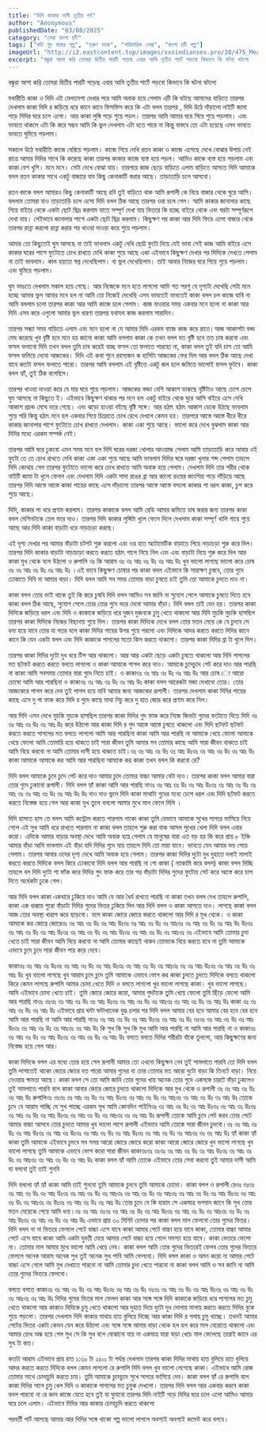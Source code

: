 ```yaml
---
title: "দিদি কাকার দাসী তৃতীয় পর্ব"
author: "Anonymous"
publishedDate: "03/08/2025"
category: "সেরা বাংলা চটি"
tags: ["কচি গুদ মারার গল্প", "তরুণ বয়স্ক", "পারিবারিক সেক্স", "বাংলা চটি গল্প"]
imageUrl: "http://i2.eastcontent.top/images/xxxindiansex.pro/38/475_Meated_indian_babe.jpg"
excerpt: "বন্ধুরা আশা করি তোমরা দ্বিতীয় পারটি পড়েছ এবার আমি তৃতীয় পার্টে পড়বো কিভাবে কি ঘটনা ঘটলো   যথারীতি কাকা ও দিদি এই মেলামেশা দেখার পরে আমি অবাক হয়ে গেলাম এটি কি ঘটছে আমাদের বাড়িতে তারপর দেখলাম কাকা..."
---
```


বন্ধুরা আশা করি তোমরা দ্বিতীয় পারটি পড়েছ এবার আমি তৃতীয় পার্টে পড়বো কিভাবে কি ঘটনা ঘটলো


যথারীতি কাকা ও দিদি এই মেলামেশা দেখার পরে আমি অবাক হয়ে গেলাম এটি কি ঘটছে আমাদের বাড়িতে তারপর দেখলাম কাকা দিদি র জড়িয়ে ধরে কানে কানে ফিসফিস করে কি এটা বলল তারপর , দিদি উঠে দাঁড়ালো নাইটি জামা পড়ে দিদির ঘরে চলে এলো। আর কাকা লুঙ্গি পড়ে শুয়ে পড়ল। তারপর আমি আমার ঘরে গিয়ে শুয়ে পড়লাম। এবং ভাবতে থাকলে এটা কি করে সম্ভব আমি কি ভুল দেখলাম এটা হতে পারে না কিন্তু বাস্তবে তো এটা হয়েছে এসব ভাবতে ভাবতে ঘুমিয়ে পড়লাম।


সকালে উঠে যথারীতি কাজে বেরিয়ে পড়লাম। কাজে গিয়ে দেখি রতন কাকা ও কাজে এসেছে দেখে বোঝার উপায় নেই রাত্রে আমার দিদির সাথে কি করেছে কাকা তারপর কাকার কাজে ব্যস্ত হয়ে পড়ল। আমিও কাজে ব্যস্ত হয়ে পড়লাম এবং কাকা বেশ খুশি। মনে মনে। সেটা দেখে বোঝা যায়। তারপরে কাজ ছেড়ে বাড়িতে এলাম বাড়িতে আসতে দিদি আমাকে বলল রতন কাকার সাথে একটু বাজারে যাব কিছু কেনাকাটি করার আছে। তাড়াতাড়ি চলে আসবো।


রতন কাকে বলল আমারও কিছু কেনাকাটি আছে রবি তুই বাড়িতে থাক আমি রূপালী কে নিয়ে বাজার থেকে ঘুরে আসি। বললাম তোমরা যাও তাড়াতাড়ি চলে এসো দিদি বলল ঠিক আছে তারপর ওরা চলে গেল। আমি কাকার জানালার কাছে গিয়ে বাইরে থেকে একটা ছোট ছিদ্র করলাম যাতে সম্পূর্ণ দেখা যায় ভিতরে কি হচ্ছে বাইরে থেকে এবং ঘরটা সম্পূর্ণরূপে দেখা যায়। সেইভাবে জানালার পাশে একটা ছোট ছিদ্র করলাম। কিছুক্ষণ পর কাকা আর দিদি ফিরে এলো বাজার থেকে তারপর রান্না করলো রান্না করার পর খাওয়া দাওয়া করে শুয়ে পড়লাম।


আমার তো কিছুতেই ঘুম আসছে না তাই ভাবলাম একটু দেখি ছোট্ট ফুটো দিয়ে যেই ভাবা সেই কাজ আমি বাইরে এসে কাকার ঘরের পাশে ফুটোতে চোখ রাখতে দেখি কাকা শুয়ে আছে একা এইভাবে কিছুক্ষণ দেখার পর দিদিকে দেখতে পেলাম না তাই ভাবলাম। কাল হয়তো স্বপ্ন দেখেছিলাম। বা ভুল দেখেছিলাম। তাই আবার নিজের ঘরে গিয়ে শুয়ে পড়লাম। এবং ঘুমিয়ে পড়লাম।


ঘুম ভাঙতে দেখলাম সকাল হয়ে গেছে। আর নিজেকে মনে হতে লাগলো আমি গত পরশু যে দৃশ্যটা দেখেছি সেটা মনে হচ্ছে আমার ভুল আমার মনে হল না আমি তো নিজেই দেখেছি এসব ভাবতেই ভাবতেই কাকা বলল চল কাজে যাবি না আমি বললাম চলো তারপর কাকা আর আমি কাজে চলে গেলাম। কাজ যাওয়ার সময় একবার মনে হলো না কাকা আর দিদি এসব করে এগুলো আমার ভুল ধারণা তারপর যথাযথ কাজ করলাম সারাদিন।


তারপর সন্ধ্যা সময় বাড়িতে এলাম এবং মনে হলো না যে আমার দিদি এরকম বাজে কাজ করে রাতে।আজ আকাশটা বড্ড মেঘ করেছে খুব বৃষ্টি হবে মনে হয় জানো কাকা আমি বললাম কাকা কে তখন বলল যত বৃষ্টি হবে তত চাষ করবো এবং ফসল ফলাবো দিদি তখন বলল তুমি চাষ করেই যাচ্ছ ফসল তো ফলাতে পারছো না, কাকা বলল তুই যদি চাস তো আমি ফসল ফলিয়ে দেবো আজকের। দিদি এই কথা শুনে রহস্যজন ক হাসিটা আজকের ফের দিল আর বলল ঠিক আছে দেখা যাবে কতটা ফসল ফলাতে পারো। তারপর আমি বললাম এই বৃষ্টিতে একটু জল হলে জমিতে ভালোই ফসল ফুটবে। কাকা বলল হ্যাঁ, তুই ঠিক বলেছিস।


তারপর খাওয়া দাওয়া করে যে যার ঘরে শুয়ে পড়লাম। আজকের বড্ডা বেশি আকাশ ডাকছে বৃষ্টিটাও আছে চেপে চেপে ঘুম আসছে না কিছুতে ই। এইভাবে কিছুক্ষণ থাকার পর মনে হল একটু বাইরে থেকে ঘুরে আসি বাইরে এসে দেখি আকাশ প্রচন্ড মেঘে ভরে গেছে। এবং ঝড়ো হাওয়া বইছে বৃষ্টি সঙ্গে। আর হঠাৎ হঠাৎ আকাশ ডেকে উঠছে ভাবলাম শুয়ে পরি কিন্তু হঠাৎ মনে হল একবার গিয়ে চিদ্রোতে চোখ রেখে দেখলে কেমন হয়। তারপরে আস্তে আস্তে ধীরে ধীরে কাকার জানালার পাশে ফুটোতে চোখ রাখতে দেখলাম। কাকা একা শুয়ে আছে। ভালো করে দেখে বুঝলাম কাকা আর দিদির মধ্যে এরকম সম্পর্ক নেই।


তারপর আমি ঘরে ঢুকবো এমন সময় মনে হল দিদি ঘরের দরজা খোলার আওয়াজ পেলাম আমি তাড়াতাড়ি করে আবার ওই ফুটো তে তে চোখ রাখতে দেখি কাকা একা একা শুয়ে আছে আমি ভাবলাম দিদির ঘরে দরজা খুলার শব্দ পেলাম তাহলে দিদি কোথায় গেল তারপর ফুটোতে ভালো করে চোখ রাখতে আমি অবাক হয়ে গেলাম। দেখলাম দিদি তার শরীর থেকে নাইটি জামা টা খুলে ফেলল এবং দেখলাম দিদি একটা সাদা রঙের ব্রা আর কালো রংয়ের জাংগিয়া পড়ে দাঁড়িয়ে আছে তারপর দিদি আস্তে আস্তে কাকা পায়ের কাছে এসে দাঁড়ালো তারপর আস্তে আস্তে বসলো কাকার পা ধরল কাকা, চুপ করে শুয়ে আছে।


দিদি, কাকার পা ধরে প্রণাম করলাম। তারপর কাকাকে বলল আমি রেডি আমার জমিতে চাষ করার জন্য তারপর কাকা বলল মেশিনটাকে তেল ভরে দাও। তারপর দিদি কাকার লুঙ্গিটা খুলে ফেলে দিলে দেখলাম কাকা সম্পূর্ণ খালি গায়ে শুয়ে আছে আর দিদি কাকা বাড়াটা ধরে নাড়াচড়া করছে।


এই দৃশ্য দেখার পর আমার বাঁড়াটা চটপট শুরু করলো এবং ওর হাত অটোমেটিক বাড়াতে গিয়ে নাড়াচড়া শুরু করে দিল। তারপর দিদি কাকার বাড়াটা নাড়াচাড়া করতে করতে হঠাৎ গালে নিয়ে নিল এবং এবং বাড়াটা নিয়ে শুরু করে দিল আর কাকা মুখ থেকে বলে উঠলো ও রুপালি ওঃ কি আরাম ওঃ ওঃ আঃ ওঃ উঃ ওঃ আঃ‌ উঃ খুব ভালো লাগছে ভালো করে চোষ ওঃ ওঃ আঃ ওঃ উঃ ওঃ আঃ‌ উঃ ।এই ভাবে কিছুক্ষণ চোষার পর কাকা বলল এইভাবে কি সারাক্ষণ চুষবে, তোর গুদে ঢোকাতে দিবি না আমার বাড়া। দিদি বলল আমি সব সময় তোমার বাড়া চুষতে চাই তুমি তো আমাকে চুদতে দাও না।


কাকা বলল তোর ভাই থাকে তুই কি করে চুষবি দিদি বলল আমিও সব জানি না সুযোগ পেলে আমাকে চুষতে দিতে হবে কাকা বলল ঠিক আছে, সুযোগ পেলে তোর তোর গুদে ভরে দেবো আমার বাঁড়া। দিদি বলল তাই যেন হয়। তারপর কাকা দিদিকে জড়িয়ে ধরল এবং দিদি ও কাকাকে জড়িয়ে ধরে দুজন দুজনকে চুমু খেতে থাকলো আর দিদি মুচকি মুচকি হাসছিল তারপর কাকা দিদিকে নিজের বিছানায় শুয়ে দিল। তারপর কাকা দিদিকে দেখে বলল তোর মতন মেয়ে কে যে চুদবে সে ধন্য হয়ে যাবে তোর যা গতর বলে কাকা দিদির গায়ের উপর শুয়ে পরলো এবং দিদিকে আদর করতে করতে দিদির কানে কানে কি যেন একটা বলল এবং দিদি কাকাকে পাগলের মতো কিস করতে থাকলো। তারপর কাকা দিদির ব্রা টা খুলে দিল।


তারপর কাকা দিদির দুটো দুধ ধরে টিপ আর থাকলো। আর আর একটা ছেড়ে একটা চুষতে থাকলো আর দিদি পাগলের মত ছটফট করতে করতে বলতে লাগলো ও কাকা আমাকে পাগল করে দাও। আমাকে চুদেচুদে পেট করে দাও আর পারছি না কাকা আমি সবসময় তোমার বারা গুদে নিতে চাই। ও কাকাওঃ ওঃ আঃ ওঃ উঃ ওঃ আঃ‌ উঃ আর চোষ ো আরো চোষো আমি আর পারছিনা ও কাকাওঃ ওঃ আঃ ওঃ উঃ ওঃ আঃ‌ উঃ কাকা বলল আরেকটা মজা দেখাবো তোর। তোর আজকেরে পাগল করে দেব তুই পাগল হয়ে যাবি আমার জন্য আজকের রূপালী। তারপর দেখলাম কাকা দিদির পায়ের কাছে এসে দু পা ফাক করে দিদি র গুদে কাছে মাথা নিচু করে দু হাত জোর করে প্রণাম করে নিল।


আর দিদি এসব দেখে মুচকি মুচকে হাসছিল তারপর কাকা দিদির গুদ ফাক করে নিজে জিভটা গুদের ফটোতে দিতে দিদি ওঃ ওঃ আঃ ওঃ উঃ ওঃ আঃ‌ উঃ করে উঠলো আর কাকা দিদি র গুদ আস্তে আস্তে চুষতে থাকলো এবং দিদি ছটফট ছটফট করতে করতে পাগলের মত বলতে লাগলো আমি আর পারছিনা কাকা আমি আর পারছি না আমাকে খেয়ে ফেলো আমাকে খেয়ে ফেলো আমি তোমারি হয়ে থাকতে চাই সারা জীবন তুমি আমার সব তোমার কাছে আমি সারা জীবন থাকতে চাই আমি বিয়ে করবো না আমি তোমার দাসী হয়ে থাকতে চাই।ওঃ ওঃ আঃ ওঃ উঃ ওঃ আঃ‌ উঃওঃ ওঃ আঃ ওঃ উঃ ওঃ আঃ‌ উঃ কাকা আমাকে আমাকে কর আমি আর পারছিনা আমাকে কর কাকা তখন বলল কি করবো রে?


দিদি বলল আমাকে চুদে চুদে পেট করে দাও আমার চুদে তোমার বাচ্চা আমার বেটা দাও। তারপর কাকা বলল আমার বারা তোর গুদে ঢুকাবো রূপালী। দিদি বলল হ্যাঁ কাকা আমি আর পারছি নাওঃ ওঃ আঃ ওঃ উঃ ওঃ আঃ‌ উঃওঃ ওঃ আঃ ওঃ উঃ ওঃ আঃ‌ ওঃ ওঃ আঃ ওঃ উঃ ওঃ আঃ‌ উঃ উঃ দাও দাও ভুলে দিদি কাকা মাথাটা গুদের মধ্যে চেপে ধরল এবং দিদি ছটফট করতে করতে নিস্তেজ হয়ে গেল আর কাকা মুখ তুলে বললো আমার মুখে মাল ফেলে দিলি ।


দিদি হাসতে হাস তে বলল আমি কন্ট্রোল করতে পারলাম নাকো কাকা তুমি যেভাবে আমাকে সুখের সাগরে ভাসিয়ে নিয়ে গেলে এই সুখ আমি ধরে রাখতে পারলাম না কাকা বলল তাহলে শুরু করা যাক আসল সুখের খেলা দিদি বলল এবার করো। এদিকে আমার বাড়ার অবস্থা দেখে আমি অবাক হয়ে গেলাম যে মানুষের বারা এত বড় হয় কি করে প্রায় ৮ ইঞ্চি আমার বাঁড়া আমি ভাবলাম এই বাঁড়া যদি দিদির গুদে যায় তাহলে দিদি তো মারা যাবে। ভাবতে যেন আমার ভয় পেয়ে গেলাম। তারপর আবার ওদের দৃশ্য দেখে আমি অবাক হয়ে গেলাম। তারপর কাকা দিদির দুটো দুধ দুহাতে দলাই মালাই করতে করতে দিদিকে বলল কিরে ঢোকাবো দিদি বলল আর পারছি না গো কাকা ( ন্যাকামি করে বলল) কাকা বলল দিচ্ছি তাহলে বল দিদি দুটো পা ফাঁক করে দিদির গুদ ফাক করে তার পর বাঁড়াটা দিদির গুদের ফুটোয় সেট করে আস্তে করে চাপ দিতে অর্ধেকটা ঢুকে গেল।


আর দিদি বলল কাকা একবারে ঢুকিয়ে দাও আমি যে আর ধৈর্য রাখতে পারছি না কাকা তখন বলল দেখ তাহলে রুপালি, কাকা এক ধাক্কায় পুরো বাঁড়াটা দিদির গুদের ভিতর ঢুকিয়ে দিল আর দিদি বলল ও কাকা আসতে দাও। লাগছে কাকা বলল আজ তোর অবস্থা খারাপ করে ছাড়বো। বলে কাকা জোরে জোরে করতে থাকলো আর দিদি র মুখ থেকে। ও কাকা আমাকে কর জোরে জোরেওঃ ওঃ আঃ ওঃ উঃ ওঃ আঃ‌ উঃওঃ ওঃ আঃ ওঃ উঃ ওঃ আঃ‌ওঃ ওঃ আঃ ওঃ উঃ ওঃ আঃ‌ উঃ উঃওঃ ওঃ আঃ ওঃ উঃ ওঃ আঃ‌ উঃওঃ ওঃ আঃ ওঃ উঃ ওঃ আঃ‌ উঃওঃ ওঃ আঃ ওঃ উঃ ওঃ আঃ‌ওঃ ওঃ এইভাবে আমি তোমার চুদা খেতে চাই সারা জীবন আমি বিয়ে করবো না আমি তোমার কাছেই থাকব তোমাকে বিয়ে করতে হবে না তুমি আমাকে এভাবে চুদে চুদে সারা জীবন পার করে দেবে।


কাকাওঃ ওঃ আঃ ওঃ উঃওঃ ওঃ আঃ ওঃ উঃ ওঃ আঃ‌ উঃওঃ ওঃ আঃ ওঃ উঃ ওঃ আঃ‌ওঃ ওঃ ওঃ আঃ‌ উঃওঃ ওঃ আঃ ওঃ উঃ ওঃ আঃ‌ উঃ খুব ভালো লাগছে খুব আরাম চুদে চুদে তুমি আমাকে এভাবে ভোগ কর কাকা চুদতে চুদতে দিদিকে বলতে থাকলো কিরে কেমন লাগছে রুপালি আমার চোদা খেতে দিদি ও বলতে লাগলো খুব ভালো লাগছে কাকা। খুব ভালো লাগছে। আমি এইভাবে চোদা খেতে চাই। তুমি জোরে জোরে করো, আমার গুদটাকে তুমি খেয়ে ফেলো তুমি ছিঁড়ে ফেলো আমি আর পারছি নাওঃ ওঃওঃ ওঃ আঃ ওঃ উঃ ওঃ আঃ‌ উঃওঃ ওঃ আঃ ওঃ উঃ ওঃ আঃ‌ওঃ ওঃ আঃ ওঃ উঃ ওঃ আঃ‌ উঃ কাকা ওঃ ওঃ আঃ ওঃ উঃ ওঃ আঃ‌ উঃ এইভাবে প্রায় ঘন্টা ঘন্টাখানেক যুদ্ধ চলার পর দিদি বলল আমার বের হবে আমার বের হবে বের হবে আমি আর পারছি না আমি আর পারছি নাওঃ ওঃ আঃ ওঃ উঃ ওঃ আঃ‌ উঃওঃ ওঃ আঃ ওঃ উঃ ওঃওঃ ওঃ আঃ ওঃ উঃ ওঃ আঃ‌ উঃওঃ ওঃ আঃ ওঃ উঃ ওঃ আঃ‌ওঃ ওঃ আঃ‌ উঃ কি সুখ কি সুখ কি সুখ আমি আর পারছি না আমি আর পারছি না ও কাকাওঃ ওঃ আঃ ওঃ উঃ ওঃ আঃ‌ উঃওঃ ওঃ আঃ ওঃ উঃ ওঃ আঃ‌ উঃ বলতে বলতে দিদির শরীরটা বাঁকে তুললো, আর কিছুক্ষণের জন্য নিস্তেজ হয়ে গেল আর।


কাকা দিদিকে বলল এর মধ্যে তোর হয়ে গেল রূপালী আমার তো এখনো কিছুক্ষন নেব তুই সামলাতে পারবি তো দিদি বলল তুমি লাগাতেই থাকো জোরে জোরে যত পারো আমার গুদের যা চোর তোমার মত আরো দুটো বাড়া কি তিনটে বাড়া। নিয়ে নেওয়ার ক্ষমতা আছে। কাকা বলল সে তো আমি জানি তোর গুদের খায় অনেক তোর গুদে একসঙ্গে চারটে বাঁড়া ঢুকলেও তুই সামলাতে পারবি বলে কাকা আবার জোরে জোরে চুদতে থাকলো দিদিকে আর মুখ থেকে ও রূপালী ওঃ ওঃ আঃ ওঃ উঃ ওঃ আঃ‌ উঃ রুপালিওঃ ওঃওঃ ওঃ আঃ ওঃ উঃ ওঃ আঃ‌ উঃওঃ ওঃ আঃ ওঃ উঃ ওঃ আঃ‌ওঃ ওঃ আঃ ওঃ উঃ ওঃ আঃ‌ উঃ তোকে চুদে যে আরাম পাচ্ছি যে সুখ পাচ্ছে এরকম সুখ আমি কোনদিন পাইনিওঃ ওঃ আঃ ওঃ উঃ ওঃ আঃ‌ উঃওঃ ওঃ আঃ ওঃ উঃওঃ ওঃ আঃ ওঃ উঃ ওঃ আঃ‌ উঃওঃ ওঃ আঃ ওঃ উঃ ওঃ আঃ‌ওঃ ওঃ ওঃ আঃ‌ উঃ রূপালী তোকে আমি চুদে পেট করব তোর পেটে আমার বাচ্চা আসবে তোর চুদতে আমার খুব ভালো লাগে রূপালী এইভাবে আমি তোকে সারা জীবন চুদবো।ওঃ ওঃ আঃ ওঃ উঃ ওঃ আঃ‌ উঃওঃ ওঃ আঃ ওঃ উঃওঃ ওঃ আঃ ওঃ উঃ ওঃ আঃ‌ উঃওঃ ওঃ আঃ ওঃ উঃ ওঃ আঃ‌ওঃ ওঃ ওঃ আঃ‌ উঃ হ্যাঁ কাকা হ্যাঁ কাকা তুমি আমাকে এইভাবে চুদবে সব সময় আরো জোরে জোরে করো কাকা আরো জোরে জোরে খুব ভালো লাগছে খুব ভালো লাগছে তুমি আমাকে এভাবে ভোগ করো সারা জীবন কাকাওঃওঃ ওঃওঃ ওঃ আঃ ওঃ উঃ ওঃ আঃ‌ উঃওঃ ওঃ আঃ ওঃ উঃ ওঃ আঃ‌ওঃ ওঃ আঃ ওঃ উঃ ওঃ আঃ‌ উঃ কাকা বলল হ্যাঁ আমি তোকে এইভাবে তোর সেবা করবো তুই আমার দাসী আমি যা বলবো তুই তাই শুনবি


দিদি বললো হ্যাঁ হ্যাঁ কাকা আমি তাই শুনবো তুমি আমাকে চুদবে তুমি আমাকে চোদো। কাকা বলল ও রূপালী রেওঃ ওঃওঃ ওঃ আঃ ওঃ উঃ ওঃ আঃ‌ উঃওঃ ওঃ আঃ ওঃ উঃ ওঃ আঃ‌ওঃ ওঃ আঃ ওঃ উঃ ওঃ আঃ‌ওঃ ওঃ আঃ ওঃ উঃ ওঃ আঃ‌ উঃওঃ ওঃ আঃ ওঃ উঃ ওঃ আঃ‌ওঃ ওঃ উঃওঃ ওঃ আঃ ওঃ উঃ ওঃ আঃ‌ উঃ তোর চুদে যে কি হারাম সে একমাত্র ভগবান জানে কি সুখ তোর মতন মেয়েকে পেয়ে আমি ধন্য।ওঃ ওঃ আঃ ওঃওঃ ওঃ আঃ ওঃ উঃ ওঃ আঃ‌ উঃওঃ ওঃ আঃ ওঃ উঃ ওঃ আঃ‌ওঃ ওঃ উঃ ওঃ আঃ‌ উঃওঃ ওঃ আঃ ওঃ উঃ ওঃ আঃ‌ উঃ এভাবে প্রায় ৩০ মিনিট চোদার পর কাকা বলল মাল ফেলবো তোর গুদের ভিতর। দিদি বলল না না ভিতরে ফেললে পেটে বাচ্চা এসে যাবে কাকা আমার পেটে বাচ্চা হয়ে যাবে কাকা, তোমার বাচ্চা আমার পেটে এসে যাবে কাকা আমি একটা যুবতী মেয়ে আমার পেটে বাচ্চা হয়ে গেলে সমস্যা হয়ে যাবে। কাকা ভেতরে ফেলো না। তোমার মাল আমার মুখে ভালো আমি খেয়ে নেব। কাকা বলল আমি তোর গুদের ভিতরেই ফেলব তোর গুদের ভিতরে ফেললে অনেক আরাম অনেক সুখ তুই অনেক সুখ পাবি আমি ফেলবো। দিদি বলল কাকা ও অমন করো না আমার পেটে বাচ্চা এসে গেলে আমি মুখ দেখাতে পারবো না আমি তোমার চুদা খেতে পারবো না কাকা বলল আমি ও সব জানি না আমি তোর গুদের ভিতরে ফেলবো।


বলতে বলতে কাকাওঃ ওঃ আঃ ওঃ উঃ ওঃ আঃ‌ উঃওঃ ওঃ আঃ ওঃ উঃ ওঃওঃ ওঃ আঃ ওঃ উঃ ওঃ আঃ‌ উঃওঃ ওঃ আঃ ওঃ উঃ ওঃ আঃ‌ওঃ ওঃ আঃ‌ উঃ দিদির গুদের ভিতর মাল ফেলল কাকা আর সঙ্গে সঙ্গে দিদি কাকাকে জড়িয়ে ধরে পাগলের মত চুমু খেতে থাকলো আর কাকাও দিদিকে চুমু খেতে থাকলো আর দুহাত দিয়ে দুটো দুধ দোলায় মালায় করতে করতে দিদির বুকে শুয়ে পড়লো। তারপর দেখলাম দিদি কাকার মাথায় হাত বুলিয়ে দিচ্ছে আর কাকা দিদি র গলায় চুমু খাচ্ছে। তখনই আমার পেটের ভিতর একটা কেমন যেন করে উঠলো এবং সঙ্গে সঙ্গে আমার বাড়া থেকে হল হল করে মাল বেরোতে থাকলো এবং আমার চোখ অন্ধ হয়ে গেল সুখ সে কি সুখ বলে বোঝানো যায় না একমাত্র যারা বাড়া খেচে মাল ফেলেছে তারাই জানে এর সুখ টা কত।


কতটা আরাম এইভাবে প্রায় রাত ১:৩০ টা ২ঃ০০ টা পর্যন্ত দেখলাম তারপর কাকা দিদির মাথায় হাত বুলিয়ে হাত বুলিয়ে আদর করতে করতে দিদিকে বলল কেমন লাগলো রে রুপালি দিদি বলল খুব ভালো লেগেছে কাকা। এইভাবে আমি রোজ তোমার সাথে চোদাচুদি করতে চায়। তুমি আমাকে চুদেচুদে সুখে সাগরে ভাসিয়ে দেব। কাকা বলল হ্যাঁ রে রুপালি বলে কাকা দিদির গালে চুমু খেল দিদি ও কাকাকে পাগলের মত চুমুক দেখলো। তারপর দিদি বলল আর একবার করবে কাকা বলল পারবো না রে কাল কাজে যেতে হবে তুই যা ঘুমাবো তারপর দিদি নাইটি পড়ে দিদির ঘরে চলে এলো আমিও আমার ঘরে চলে এলাম। এইভাবে দিদির আর কাকার চোদাচুদি করতে থাকলো


পরবর্তী পার্ট আসছে আমার আর দিদির সঙ্গে থাকো গল্প ভালো লাগলে অবশ্যই অবশ্যই কমেন্ট করে বলবে।
